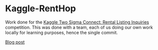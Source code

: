 # Kaggle-RentHop
Work done for the [Kaggle Two Sigma Connect: Rental Listing Inquiries](https://www.kaggle.com/c/two-sigma-connect-rental-listing-inquiries) competition. This was done with a team, each of us doing our own work locally for learning purposes, hence the single commit.

[Blog post](https://blog.nycdatascience.com/student-works/understanding-class-imbalance-ensemble-modeling-six-sigma-connect-rental-listing-inquiriesunderstanding-class-imbalance-ensemble-modeling-six-sigma-connect-rental-listing-inqui/)

